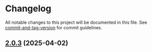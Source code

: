 # Changelog

All notable changes to this project will be documented in this file. See [commit-and-tag-version](https://github.com/absolute-version/commit-and-tag-version) for commit guidelines.

## [2.0.3](https://github.com/surveyjs/surveyjs/compare/v2.0.2...v2.0.3) (2025-04-02)
